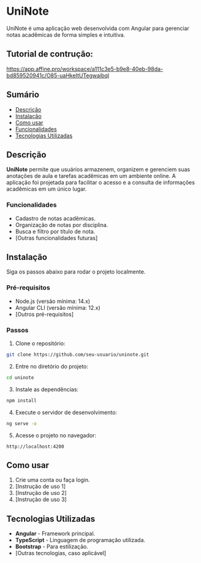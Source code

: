 
# UniNote

UniNote é uma aplicação web desenvolvida com Angular para gerenciar notas acadêmicas de forma simples e intuitiva.

## Tutorial de contrução:
https://app.affine.pro/workspace/a111c3e5-b9e8-40eb-98da-bd859520941c/O85-uaHkeItUTegwaibqI

## Sumário

- [Descrição](#descrição)
- [Instalação](#instalação)
- [Como usar](#como-usar)
- [Funcionalidades](#funcionalidades)
- [Tecnologias Utilizadas](#tecnologias-utilizadas)

## Descrição

**UniNote** permite que usuários armazenem, organizem e gerenciem suas anotações de aula e tarefas acadêmicas em um ambiente online. A aplicação foi projetada para facilitar o acesso e a consulta de informações acadêmicas em um único lugar.

### Funcionalidades
- Cadastro de notas acadêmicas.
- Organização de notas por disciplina.
- Busca e filtro por título de nota.
- [Outras funcionalidades futuras]

## Instalação

Siga os passos abaixo para rodar o projeto localmente.

### Pré-requisitos

- Node.js (versão mínima: 14.x)
- Angular CLI (versão mínima: 12.x)
- [Outros pré-requisitos]

### Passos

1. Clone o repositório:

```bash
git clone https://github.com/seu-usuario/uninote.git
```

2. Entre no diretório do projeto:

```bash
cd uninote
```

3. Instale as dependências:

```bash
npm install
```

4. Execute o servidor de desenvolvimento:

```bash
ng serve -o
```

5. Acesse o projeto no navegador:

```
http://localhost:4200
```

## Como usar

1. Crie uma conta ou faça login.
2. [Instrução de uso 1]
3. [Instrução de uso 2]
4. [Instrução de uso 3]

<!-- Edite esta seção com mais detalhes quando a interface estiver pronta -->

## Tecnologias Utilizadas

- **Angular** - Framework principal.
- **TypeScript** - Linguagem de programação utilizada.
- **Bootstrap** - Para estilização.
- [Outras tecnologias, caso aplicável]
